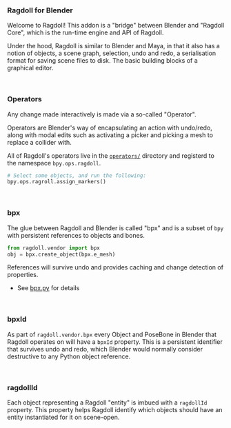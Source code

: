 ### Ragdoll for Blender

Welcome to Ragdoll! This addon is a "bridge" between Blender and "Ragdoll Core", which is the run-time engine and API of Ragdoll.

Under the hood, Ragdoll is similar to Blender and Maya, in that it also has a notion of objects, a scene graph, selection, undo and redo, a serialisation format for saving scene files to disk. The basic building blocks of a graphical editor.

<br>

### Operators

Any change made interactively is made via a so-called "Operator".

Operators are Blender's way of encapsulating an action with undo/redo, along with modal edits such as activating a picker and picking a mesh to replace a collider with.

All of Ragdoll's operators live in the [`operators/`](/operators) directory and registerd to the namespace `bpy.ops.ragdoll`.

```py
# Select some objects, and run the following:
bpy.ops.ragroll.assign_markers()
```

<br>

### bpx

The glue between Ragdoll and Blender is called "bpx" and is a subset of `bpy` with persistent references to objects and bones.

```py
from ragdoll.vendor import bpx
obj = bpx.create_object(bpx.e_mesh)
```

References will survive undo and provides caching and change detection of properties.

- See [bpx.py](https://github.com/ragdolldynamics/bpx.py) for details

<br>

### bpxId

As part of `ragdoll.vendor.bpx` every Object and PoseBone in Blender that Ragdoll operates on will have a `bpxId` property. This is a persistent identifier that survives undo and redo, which Blender would normally consider destructive to any Python object reference.

<br>

### ragdollId

Each object representing a Ragdoll "entity" is imbued with a `ragdollId` property. This property helps Ragdoll identify which objects should have an entity instantiated for it on scene-open.
